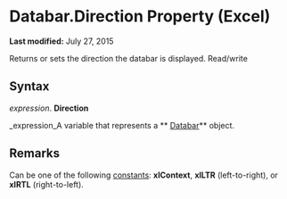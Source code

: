 
# Databar.Direction Property (Excel)

 **Last modified:** July 27, 2015

Returns or sets the direction the databar is displayed. Read/write

## Syntax

 _expression_. **Direction**

 _expression_A variable that represents a  ** [Databar](2684e913-c278-e6be-ba9d-053b6ad58bae.md)** object.


## Remarks

Can be one of the following  [constants](498b9056-a7f4-ad18-0955-eacef759d5fd.md):  **xlContext**,  **xlLTR** (left-to-right), or **xlRTL** (right-to-left).

